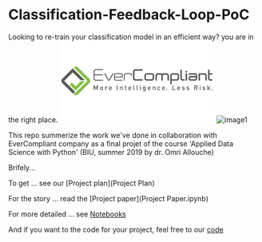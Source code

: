 # Classification-Feedback-Loop-PoC
Looking to re-train your classification model in an efficient way? you are in the right place.
![image1](Resources/EverCompliantLOGO.png)
![image1](Resources/BarIlanLOGO.png)

This repo summerize the work we've done in collaboration with EverCompliant company as a final projet of the course 'Applied Data Science with Python' (BIU, summer 2019 by dr. Omri Allouche)

Brifely...

To get ... see our [Project plan](Project Plan)

For the story ... read the [Project paper](Project Paper.ipynb)

For more detailed ... see [Notebooks](Notebooks/README.rm)

And if you want to the code for your project, feel free to our [code](code/README.rm)
